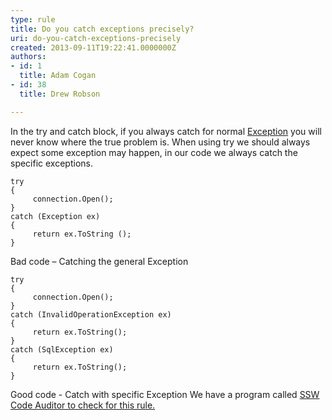 ```yaml
---
type: rule
title: Do you catch exceptions precisely?
uri: do-you-catch-exceptions-precisely
created: 2013-09-11T19:22:41.0000000Z
authors:
- id: 1
  title: Adam Cogan
- id: 38
  title: Drew Robson

---
```


 
In the try and catch block, if you always catch for normal     [Exception](http&#58;//msdn.microsoft.com/en-us/library/system.exception.aspx) you will never know where the true problem is. When using try we should always expect some exception may happen, in our code we always catch the specific exceptions.
 

```
try 
{ 
     connection.Open();
}
catch (Exception ex) 
{ 
     return ex.ToString ();
}
```

Bad code – Catching the general Exception

```
try 
{ 
     connection.Open(); 
}
catch (InvalidOperationException ex) 
{ 
     return ex.ToString(); 
}
catch (SqlException ex) 
{ 
     return ex.ToString(); 
}
```

Good code - Catch with specific Exception
We have a program called [SSW Code Auditor to check for this rule.](http&#58;//www.ssw.com.au/ssw/CodeAuditor/Rules.aspx#Except)

